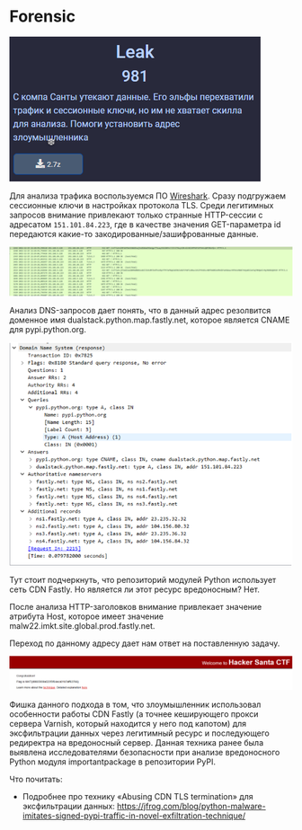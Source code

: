 # Forensic

![img](/img/task_leak.png?raw=true)

Для анализа трафика воспользуемся ПО [Wireshark](https://www.wireshark.org/). Сразу подгружаем сессионные ключи в настройках протокола TLS. Среди легитимных запросов внимание привлекают только странные HTTP-сессии с адресатом `151.101.84.223`, где в качестве значения GET-параметра id передаются какие-то закодированные/зашифрованные данные.

![img](/img/wareshark_leak_all.png?raw=true)

Анализ DNS-запросов дает понять, что в данный адрес резолвится доменное имя dualstack.python.map.fastly.net, которое является CNAME для pypi.python.org.

![img](/img/wireshark_leak_pac.png?raw=true)

Тут стоит подчеркнуть, что репозиторий модулей Python использует сеть CDN Fastly. Но является ли этот ресурс вредоносным? Нет.

После анализа HTTP-заголовков внимание привлекает значение атрибута Host, которое имеет значение malw22.imkt.site.global.prod.fastly.net.

Переход по данному адресу дает нам ответ на поставленную задачу.

![img](/img/leak_site.png?raw=true)

Фишка данного подхода в том, что злоумышленник использовал особенности работы CDN Fastly (а точнее кеширующего прокси сервера Varnish, который находится у него под капотом) для эксфильтрации данных через легитимный ресурс и последующего редиректра на вредоносный сервер. Данная техника ранее была выявлена исследователями безопасности при анализе вредоносного Python модуля importantpackage в репозитории PyPI.

Что почитать:
- Подробнее про технику «Abusing CDN TLS termination» для эксфильтрации данных: https://jfrog.com/blog/python-malware-imitates-signed-pypi-traffic-in-novel-exfiltration-technique/